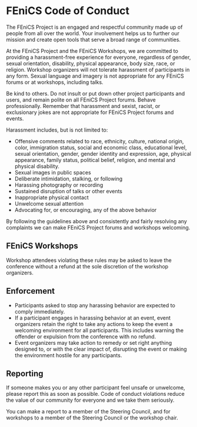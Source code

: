 # FEniCS Code of Conduct

The FEniCS Project is an engaged and respectful community made up of
people from all over the world. Your involvement helps us to further
our mission and create open tools that serve a broad range of
communities.

At the FEniCS Project and the FEniCS Workshops, we are committed to
providing a harassment-free experience for everyone, regardless of
gender, sexual orientation, disability, physical appearance, body
size, race, or religion. Workshop organizers will not tolerate
harassment of participants in any form. Sexual language and imagery is
not appropriate for any FEniCS forums or at workshops, including
talks.

Be kind to others. Do not insult or put down other project
participants and users, and remain polite on all FEniCS Project
forums. Behave professionally. Remember that harassment and sexist,
racist, or exclusionary jokes are not appropriate for FEniCS Project
forums and events.

Harassment includes, but is not limited to:
* Offensive comments related to race, ethnicity, culture, national
  origin, color, immigration status, social and economic class,
  educational level, sexual orientation, gender, gender identity and
  expression, age, physical appearance, family status, political
  belief, religion, and mental and physical disability.
* Sexual images in public spaces
* Deliberate intimidation, stalking, or following
* Harassing photography or recording
* Sustained disruption of talks or other events
* Inappropriate physical contact
* Unwelcome sexual attention
* Advocating for, or encouraging, any of the above behavior

By following the guidelines above and consistently and fairly
resolving any complaints we can make FEniCS Project forums and
workshops welcoming.


## FEniCS Workshops

Workshop attendees violating these rules may be asked to leave the
conference without a refund at the sole discretion of the workshop
organizers.


## Enforcement

* Participants asked to stop any harassing behavior are expected to
  comply immediately.
* If a participant engages in harassing behavior at an event, event
  organizers retain the right to take any actions to keep the event a
  welcoming environment for all participants. This includes warning
  the offender or expulsion from the conference with no refund.
* Event organizers may take action to remedy or set right anything
  designed to, or with the clear impact of, disrupting the event or
  making the environment hostile for any participants.


## Reporting

If someone makes you or any other participant feel unsafe or
unwelcome, please report this as soon as possible. Code of conduct
violations reduce the value of our community for everyone and we take
them seriously.

You can make a report to a member of the Steering Council, and for
workshops to a member of the Steering Council or the workshop chair.
